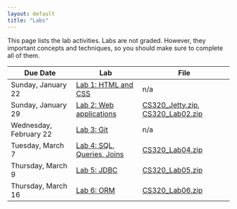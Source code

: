 ```yaml
---
layout: default
title: "Labs"
---
```


This page lists the lab activities.  Labs are not graded.  However, they important concepts and techniques, so you should make sure to complete all of them.

Due Date | Lab | File
---- | --- | ----
Sunday, January 22     | [Lab 1: HTML and CSS](lab01.html) | n/a
Sunday, January 29     | [Lab 2: Web applications](lab02.html) | [CS320\_Jetty.zip](CS320_Jetty.zip), [CS320\_Lab02.zip](CS320_Lab02.zip)
Wednesday, February 22 | [Lab 3: Git](lab03.html) | n/a
Tuesday, March 7       | [Lab 4: SQL, Queries, Joins](lab04.html) | [CS320\_Lab04.zip](CS320_Lab04.zip)
Thursday, March 9      | [Lab 5: JDBC](lab05.html) | [CS320\_Lab05.zip](CS320_Lab05.zip)
Thursday, March 16     | [Lab 6: ORM](lab06.html) | [CS320\_Lab06.zip](CS320_Lab06.zip)
